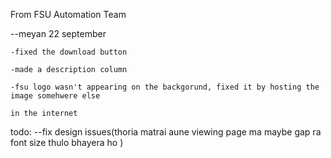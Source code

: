 From FSU Automation Team

--meyan 22 september

    -fixed the download button 

    -made a description column

    -fsu logo wasn't appearing on the backgorund, fixed it by hosting the image somehwere else
    
    in the internet


todo:
--fix design issues(thoria matrai aune viewing page ma maybe gap ra font size thulo bhayera ho )
